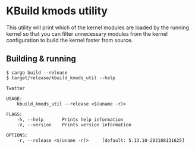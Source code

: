 # KBuild kmods utility

This utility will print which of the kernel modules are loaded by the running kernel so that you can filter unnecessary modules from the kernel configuration to build the kernel faster from source.

## Building & running
    $ cargo build --release
    $ target/release/kbuild_kmods_util --help
    
    Twatter 
    
    USAGE:
        kbuild_kmods_util --release <$(uname -r)>
    
    FLAGS:
        -h, --help       Prints help information
        -V, --version    Prints version information
    
    OPTIONS:
        -r, --release <$(uname -r)>     [default: 5.13.10-202108131625]

